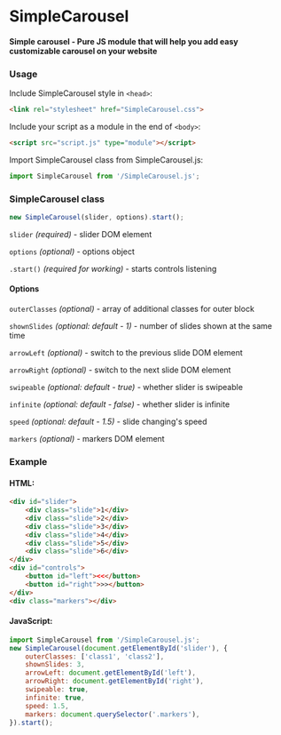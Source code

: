 # SimpleCarousel

#### Simple carousel - Pure JS module that will help you add easy customizable carousel on your website

### Usage

Include SimpleCarousel style in `<head>`:
```html
<link rel="stylesheet" href="SimpleCarousel.css">
```
Include your script as a module in the end of `<body>`:
```html
<script src="script.js" type="module"></script>
```
Import SimpleCarousel class from SimpleCarousel.js:
```javascript
import SimpleCarousel from '/SimpleCarousel.js';
```
### SimpleCarousel class
```javascript
new SimpleCarousel(slider, options).start();
```
`slider` *(required)* - slider DOM element

`options` *(optional)* - options object

`.start()` *(required for working)* - starts controls listening

#### Options

`outerClasses` *(optional)* - array of additional classes for outer block

`shownSlides` *(optional: default - 1)* - number of slides shown at the same time

`arrowLeft` *(optional)* - switch to the previous slide DOM element

`arrowRight` *(optional)* - switch to the next slide DOM element

`swipeable` *(optional: default - true)* - whether slider is swipeable

`infinite` *(optional: default - false)* - whether slider is infinite

`speed` *(optional: default - 1.5)* - slide changing's speed

`markers` *(optional)* - markers DOM element

### Example

#### HTML:

```html
<div id="slider">
	<div class="slide">1</div>
	<div class="slide">2</div>
	<div class="slide">3</div>
	<div class="slide">4</div>
	<div class="slide">5</div>
	<div class="slide">6</div>
</div>
<div id="controls">
	<button id="left"><<</button>
	<button id="right">>></button>
</div>
<div class="markers"></div>
```
#### JavaScript:

```javascript
import SimpleCarousel from '/SimpleCarousel.js';
new SimpleCarousel(document.getElementById('slider'), {
	outerClasses: ['class1', 'class2'],
	shownSlides: 3,
	arrowLeft: document.getElementById('left'),
	arrowRight: document.getElementById('right'),
	swipeable: true,
	infinite: true,
	speed: 1.5,
	markers: document.querySelector('.markers'),
}).start();
```
